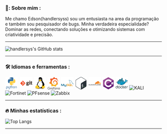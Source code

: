 ### 💫: Sobre mim :
Me chamo Edson(handlersyss) sou um entusiasta na area da programação e também sou pesquisador de bugs. Minha verdadeira especialidade? Dominar as redes, conectando soluções e otimizando sistemas com criatividade e precisão. 

---

![handlersys's GitHub stats](https://github-readme-stats.vercel.app/api?username=handlersyss&show_icons=true&theme=radical)

---

### :hammer_and_wrench: Idiomas e ferramentas :

<div>
  <img src="https://github.com/devicons/devicon/blob/master/icons/python/python-original-wordmark.svg" title="Python" alt="Python" width="40" height="40"/>&nbsp;
  <img src="https://github.com/devicons/devicon/blob/master/icons/git/git-original-wordmark.svg" title="Git" **alt="Git" width="40" height="40"/>
  <img src="https://github.com/devicons/devicon/blob/master/icons/linux/linux-original.svg" title="LINUX" **alt="Linux" width="40" height="40"/>
  <img src="https://github.com/devicons/devicon/blob/master/icons/grafana/grafana-original-wordmark.svg" title="Grafana" **alt="Grafana" width="40" height="40"/>
  <img src="https://github.com/devicons/devicon/blob/master/icons/mysql/mysql-original-wordmark.svg" title="SQL" **alt="SQL" width="40" height="40"/>
  <img src="https://github.com/devicons/devicon/blob/master/icons/bash/bash-original.svg" title="bash" **alt="bash" width="40" height="40"/>
  <img src="https://github.com/devicons/devicon/blob/master/icons/cloudflare/cloudflare-original-wordmark.svg" title="CloudFlare" **alt="bash" width="40" height="40"/>
  <img src="https://github.com/devicons/devicon/blob/master/icons/csharp/csharp-original.svg" title="C#" **alt="C#" width="40" heigth="40"/>
  <img src="https://github.com/devicons/devicon/blob/master/icons/docker/docker-original-wordmark.svg" title="Docker" **alt="Docker" width="40" heigth="40"/>
  <img src="https://github.com/tandpfun/skill-icons/blob/main/icons/Kali-Dark.svg" title="KALI" **alt="KALI" width="40" heigth="40"/>
  <img src="https://www.fortinet.com/content/dam/fortinet/images/general/fortinet-logo.svg" title="Fortinet" **alt="Fortinet" width="100" heigth="100"/>
  <img src="https://imgs.search.brave.com/LPlSMGK0geLw4AFejHr1L4pZJ2aIMpK5C2rDvhki--g/rs:fit:500:0:0:0/g:ce/aHR0cHM6Ly9tZWRp/YS5saWNkbi5jb20v/ZG1zL2ltYWdlL0Q0/RDEyQVFGa3ZnS2Np/cE94Z1EvYXJ0aWNs/ZS1jb3Zlcl9pbWFn/ZS1zaHJpbmtfNzIw/XzEyODAvMC8xNzAz/Njg4NzU5ODM3P2U9/MjE0NzQ4MzY0NyZ2/PWJldGEmdD00d2VK/NkJEbVUwZFFjeU1B/MThNVFVaa09sRGRi/MHZ0ZEVXaTJzMDVI/OEpV.jpeg" title="PFsense" **alt="PFsense" width="100" heigth="100"/>
  <img src="https://imgs.search.brave.com/GL7gpxdI0ckAfSQ-7hDj8KTgfbexINy2Xxe54gDrGgU/rs:fit:500:0:0:0/g:ce/aHR0cHM6Ly9ibG9n/Z2VyLmdvb2dsZXVz/ZXJjb250ZW50LmNv/bS9pbWcvYi9SMjl2/WjJ4bC9BVnZYc0Vo/QmYweHZVYXRtaWNn/R1VBcHZ6Rmc3N1Ax/M0FWckd6dUNqMm1G/OGNwYnBXRWhGMVBH/N3o5dmxWOHVkMzBZ/UzRPZWpDSTBab1hO/bEJrNXVSNWFSRWx5/TU56RGhBTEw4OWtI/alhyRVpyVVFmYlpj/bDI4ZGVYTl83eVlz/T2lPdlBoaGpDQzVa/ZlY4aHkzUVUvczE2/MDAvemFiYml4LnBu/Zw" title="Zabbix" **alt="Zabbix" width="60" heigth="60"/>
</div>

---

### :fire: Minhas estatísticas :

![Top Langs](https://github-readme-stats.vercel.app/api/top-langs/?username=handlersyss&langs_count=8&?v=5&theme=radical)

---
